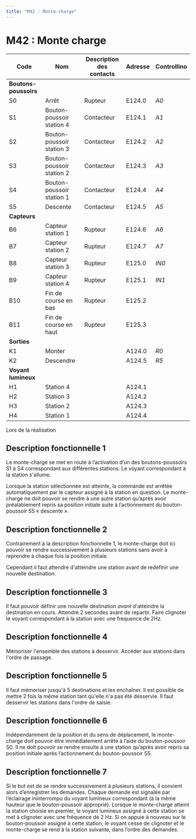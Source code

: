 ```yaml
---
title: "M42 : Monte-charge"
---
```


# M42 : Monte charge

Code|Nom|Description des contacts|Adresse|Controllino
|---|---|---|---|---|
|**Boutons-poussoirs**|||
S0|Arrêt|Rupteur|E124.0|*A0*
S1|Bouton-poussoir station 4|Contacteur|E124.1|*A1*
S2|Bouton-poussoir station 3|Contacteur|E124.2|*A2*
S3|Bouton-poussoir station 2|Contacteur|E124.3|*A3*
S4|Bouton-poussoir station 1|Contacteur|E124.4|*A4*
S5|Descente|Contacteur|E124.5|*A5*
|**Capteurs**|||
B6 |Capteur station 1    |Rupteur|E124.6|*A6*
B7 |Capteur station 2    |Rupteur|E124.7|*A7*
B8 |Capteur station 3    |Rupteur|E125.0|*IN0*
B9 |Capteur station 4    |Rupteur|E125.1|*IN1*
B10|Fin de course en bas |Rupteur|E125.2|
B11|Fin de course en haut|Rupteur|E125.3|
|**Sorties**|||
K1|Monter   ||A124.0|*R0*
K2|Descendre||A124.5|*R5*
|**Voyant lumineux**
H1|Station 4||A124.1|
H2|Station 3||A124.2|
H3|Station 2||A124.3|
H4|Station 1||A124.4|

Lors de la réalisation 

## Description fonctionnelle 1

Le monte-charge se met en route à l’activation d’un des boutons-poussoirs S1 à S4 correspondant aux différentes stations. Le voyant correspondant à la station s'allume. 

Lorsque la station sélectionnée est atteinte, la commande est arrêtée automatiquement par le capteur assigné à la station en question. Le monte-charge ne doit pouvoir se rendre à une autre station qu’après avoir préalablement repris sa position initiale suite à l’actionnement du bouton-poussoir S5 « descente ».

## Description fonctionnelle 2

Contrairement à la description fonctionnelle 1, le monte-charge doit ici pouvoir se rendre successivement à plusieurs stations sans avoir à reprendre à chaque fois la position initiale.

Cependant il faut attendre d'atteindre une station avant de redefinir une nouvelle destination.  

## Description fonctionnelle 3

Il faut pouvoir définir une nouvelle destination *avant* d'atteindre la destination en cours. Attendre 2 secondes avant de repartir. Faire clignoter le voyant correspondant à la station avec une frequence de 2Hz.

## Description fonctionnelle 4

Mémoriser l'ensemble des stations à desservir. Accéder aux stations dans l'ordre de passage.

## Description fonctionnelle 5

Il faut mémoriser jusqu'à 5 destinations et les enchaîner. Il est possible  de mettre 2 fois la même station tant qu'elle n'a pas été désservie. Il faut desservir les stations dans l'ordre de saisie.

## Description fonctionnelle 6

Indépendamment de la position et du sens de déplacement, le monte-charge doit pouvoir être immédiatement arrêté à l’aide du bouton-poussoir S0. Il ne doit pouvoir se rendre ensuite à une station qu’après avoir repris sa position initiale après l’actionnement du bouton-poussoir S5.



## Description fonctionnelle 7

Si le but est de se rendre successivement à plusieurs stations, il convient alors d’enregistrer les demandes. Chaque demande est signalée par l’éclairage ininterrompu du voyant lumineux correspondant (à la même hauteur que le bouton-poussoir approprié). Lorsque le monte-charge atteint la station choisie en premier, le voyant lumineux assigné à cette station se met à clignoter avec une fréquence de 2 Hz. Si on appuie à nouveau sur le bouton-poussoir assigné à cette station, le voyant cesse de clignoter et le monte-charge se rend à la station suivante, dans l’ordre des demandes.
